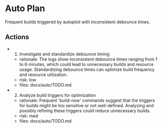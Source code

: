 # Auto Plan

Frequent builds triggered by autopilot with inconsistent debounce times.

## Actions
- 1. Investigate and standardize debounce timing
  - rationale: The logs show inconsistent debounce times ranging from 1 to 6 minutes, which could lead to unnecessary builds and resource usage. Standardizing debounce times can optimize build frequency and resource utilization.
  - risk: low
  - files: docs/auto/TODO.md
- 2. Analyze build triggers for optimization
  - rationale: Frequent 'build-now' commands suggest that the triggers for builds might be too sensitive or not well-defined. Analyzing and possibly refining these triggers could reduce unnecessary builds.
  - risk: med
  - files: docs/auto/TODO.md